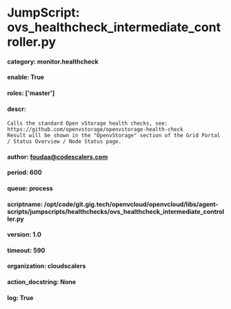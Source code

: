 
# JumpScript: ovs_healthcheck_intermediate_controller.py
        
#### category: monitor.healthcheck
#### enable: True
#### roles: ['master']
#### descr: 
```
Calls the standard Open vStorage health checks, see: https://github.com/openvstorage/openvstorage-health-check
Result will be shown in the "OpenvStorage" section of the Grid Portal / Status Overview / Node Status page.

```
#### author: foudaa@codescalers.com
#### period: 600
#### queue: process
#### scriptname: /opt/code/git.gig.tech/openvcloud/openvcloud/libs/agent-scripts/jumpscripts/healthchecks/ovs_healthcheck_intermediate_controller.py
#### version: 1.0
#### timeout: 590
#### organization: cloudscalers
#### action_docstring: None
#### log: True